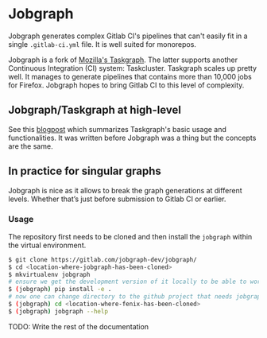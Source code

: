 # Jobgraph

Jobgraph generates complex Gitlab CI's pipelines that can't easily fit in a single `.gitlab-ci.yml` file. It is well suited for monorepos.

Jobgraph is a fork of [Mozilla's Taskgraph](https://hg.mozilla.org/ci/taskgraph/). The latter supports another Continuous Integration (CI) system: Taskcluster. Taskgraph scales up pretty well. It manages to generate pipelines that contains more than 10,000 jobs for Firefox. Jobgraph hopes to bring Gitlab CI to this level of complexity.

## Jobgraph/Taskgraph at high-level


See this [blogpost](https://johanlorenzo.github.io/blog/2019/10/24/taskgraph-is-now-deployed-to-the-biggest-mozilla-mobile-projects.html) which summarizes Taskgraph's basic usage and functionalities. It was written before Jobgraph was a thing but the concepts are the same.

## In practice for singular graphs

Jobgraph is nice as it allows to break the graph generations at
different levels. Whether that’s just before submission to Gitlab CI
or earlier.

### Usage

The repository first needs to be cloned and then install the ``jobgraph``
within the virtual environment.

```sh
$ git clone https://gitlab.com/jobgraph-dev/jobgraph/
$ cd <location-where-jobgraph-has-been-cloned>
$ mkvirtualenv jobgraph
# ensure we get the development version of it locally to be able to work with it
$ (jobgraph) pip install -e .
# now one can change directory to the github project that needs jobgraph, e.g. Fenix
$ (jobgraph) cd <location-where-fenix-has-been-cloned>
$ (jobgraph) jobgraph --help
```

TODO: Write the rest of the documentation
